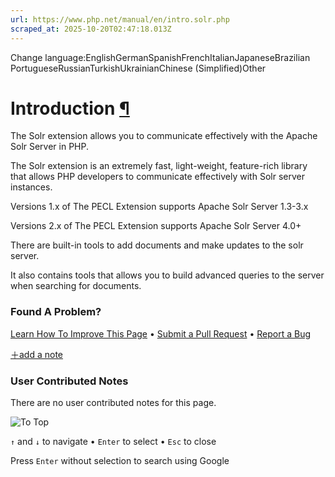 ```yaml
---
url: https://www.php.net/manual/en/intro.solr.php
scraped_at: 2025-10-20T02:47:18.013Z
---
```


Change language:EnglishGermanSpanishFrenchItalianJapaneseBrazilian PortugueseRussianTurkishUkrainianChinese (Simplified)Other

# Introduction [¶](https://www.php.net/manual/en/intro.solr.php\#intro.solr)

The Solr extension allows you to communicate effectively with the Apache Solr Server in PHP.


The Solr extension is an extremely fast, light-weight, feature-rich library that allows PHP developers to communicate effectively with Solr server instances.

Versions 1.x of The PECL Extension supports Apache Solr Server 1.3-3.x

Versions 2.x of The PECL Extension supports Apache Solr Server 4.0+

There are built-in tools to add documents and make updates to the solr server.

It also contains tools that allows you to build advanced queries to the server when searching for documents.

### Found A Problem?

[Learn How To Improve This Page](https://github.com/php/doc-base/blob/master/README.md "This will take you to our contribution guidelines on GitHub")
•
[Submit a Pull Request](https://github.com/php/doc-en/blob/master/reference/solr/book.xml)
•
[Report a Bug](https://github.com/php/doc-en/issues/new?body=From%20manual%20page:%20https:%2F%2Fphp.net%2Fintro.solr%0A%0A---)

[＋add a note](https://www.php.net/manual/add-note.php?sect=intro.solr&repo=en&redirect=https://www.php.net/manual/en/intro.solr.php)

### User Contributed Notes

There are no user contributed notes for this page.

![To Top](https://www.php.net/images/to-top@2x.png)

`↑` and `↓` to navigate •
`Enter` to select •
`Esc` to close


Press `Enter` without
selection to search using Google